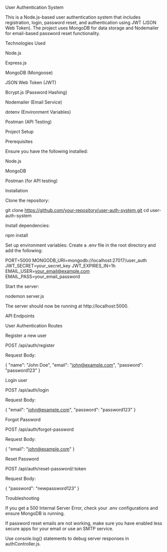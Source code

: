User Authentication System

This is a Node.js-based user authentication system that includes registration, login, password reset, and authentication using JWT (JSON Web Token). The project uses MongoDB for data storage and Nodemailer for email-based password reset functionality.

Technologies Used

Node.js

Express.js

MongoDB (Mongoose)

JSON Web Token (JWT)

Bcrypt.js (Password Hashing)

Nodemailer (Email Service)

dotenv (Environment Variables)

Postman (API Testing)

Project Setup

Prerequisites

Ensure you have the following installed:

Node.js

MongoDB

Postman (for API testing)

Installation

Clone the repository:

git clone https://github.com/your-repository/user-auth-system.git
cd user-auth-system

Install dependencies:

npm install

Set up environment variables:
Create a .env file in the root directory and add the following:

PORT=5000
MONGODB_URI=mongodb://localhost:27017/user_auth
JWT_SECRET=your_secret_key
JWT_EXPIRES_IN=1h
EMAIL_USER=your_email@example.com
EMAIL_PASS=your_email_password

Start the server:

nodemon server.js

The server should now be running at http://localhost:5000.

API Endpoints

User Authentication Routes

Register a new user

POST /api/auth/register

Request Body:

{
  "name": "John Doe",
  "email": "john@example.com",
  "password": "password123"
}

Login user

POST /api/auth/login

Request Body:

{
  "email": "john@example.com",
  "password": "password123"
}

Forgot Password

POST /api/auth/forgot-password

Request Body:

{
  "email": "john@example.com"
}

Reset Password

POST /api/auth/reset-password/:token

Request Body:

{
  "password": "newpassword123"
}

Troubleshooting

If you get a 500 Internal Server Error, check your .env configurations and ensure MongoDB is running.

If password reset emails are not working, make sure you have enabled less secure apps for your email or use an SMTP service.

Use console.log() statements to debug server responses in authController.js.